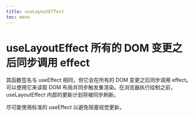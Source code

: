 ```yaml
---
title: useLayoutEffect
toc: menu
---
```


# useLayoutEffect 所有的 DOM 变更之后同步调用 effect

其函数签名与 useEffect 相同，但它会在所有的 DOM 变更之后同步调用 effect。可以使用它来读取 DOM 布局并同步触发重渲染。在浏览器执行绘制之前，useLayoutEffect 内部的更新计划将被同步刷新。

尽可能使用标准的 useEffect 以避免阻塞视觉更新。

<code src="./index.tsx" title="useLayoutEffect" ></code>

